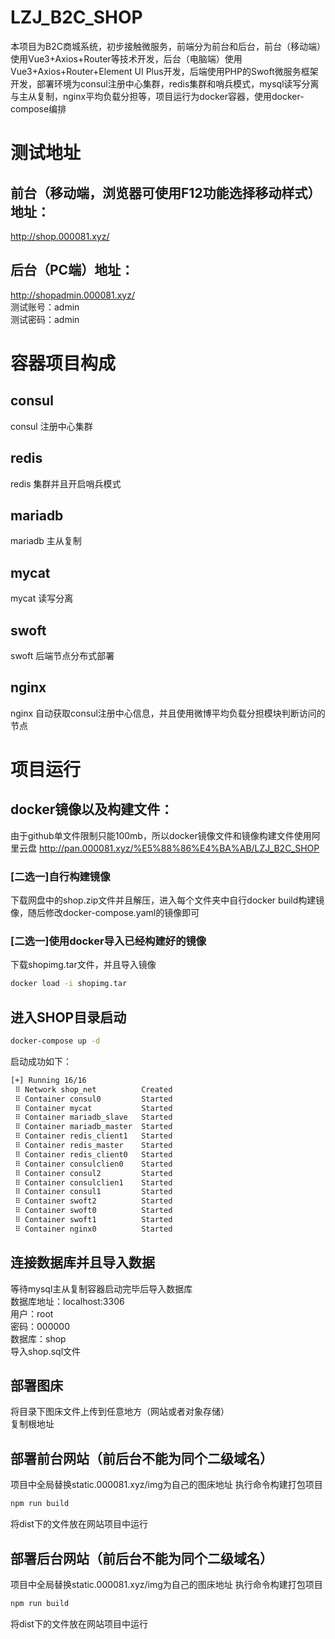 # LZJ_B2C_SHOP
本项目为B2C商城系统，初步接触微服务，前端分为前台和后台，前台（移动端）使用Vue3+Axios+Router等技术开发，后台（电脑端）使用Vue3+Axios+Router+Element UI Plus开发，后端使用PHP的Swoft微服务框架开发，部署环境为consul注册中心集群，redis集群和哨兵模式，mysql读写分离与主从复制，nginx平均负载分担等，项目运行为docker容器，使用docker-compose编排

# 测试地址
## 前台（移动端，浏览器可使用F12功能选择移动样式）地址：
http://shop.000081.xyz/

## 后台（PC端）地址：
http://shopadmin.000081.xyz/  
测试账号：admin  
测试密码：admin

# 容器项目构成
## consul
consul 注册中心集群

## redis
redis 集群并且开启哨兵模式

## mariadb
mariadb 主从复制

## mycat
mycat 读写分离

## swoft
swoft 后端节点分布式部署

## nginx
nginx 自动获取consul注册中心信息，并且使用微博平均负载分担模块判断访问的节点

# 项目运行
## docker镜像以及构建文件：
由于github单文件限制只能100mb，所以docker镜像文件和镜像构建文件使用阿里云盘
http://pan.000081.xyz/%E5%88%86%E4%BA%AB/LZJ_B2C_SHOP

### [二选一]自行构建镜像
下载网盘中的shop.zip文件并且解压，进入每个文件夹中自行docker build构建镜像，随后修改docker-compose.yaml的镜像即可

### [二选一]使用docker导入已经构建好的镜像
下载shopimg.tar文件，并且导入镜像
```bash
docker load -i shopimg.tar
```

## 进入SHOP目录启动
```bash
docker-compose up -d
```
启动成功如下：
```bash
[+] Running 16/16
 ⠿ Network shop_net          Created                                                                                                 0.1s
 ⠿ Container consul0         Started                                                                                                 1.8s
 ⠿ Container mycat           Started                                                                                                 1.9s
 ⠿ Container mariadb_slave   Started                                                                                                 2.3s
 ⠿ Container mariadb_master  Started                                                                                                 2.5s
 ⠿ Container redis_client1   Started                                                                                                 2.7s
 ⠿ Container redis_master    Started                                                                                                 3.3s
 ⠿ Container redis_client0   Started                                                                                                 2.8s
 ⠿ Container consulclien0    Started                                                                                                 4.2s
 ⠿ Container consul2         Started                                                                                                 4.3s
 ⠿ Container consulclien1    Started                                                                                                 4.2s
 ⠿ Container consul1         Started                                                                                                 3.7s
 ⠿ Container swoft2          Started                                                                                                 6.2s
 ⠿ Container swoft0          Started                                                                                                 7.1s
 ⠿ Container swoft1          Started                                                                                                 7.1s
 ⠿ Container nginx0          Started                                                                                                 8.1s
```

## 连接数据库并且导入数据
等待mysql主从复制容器启动完毕后导入数据库  
数据库地址：localhost:3306  
用户：root  
密码：000000  
数据库：shop  
导入shop.sql文件

## 部署图床
将目录下图床文件上传到任意地方（网站或者对象存储）  
复制根地址

## 部署前台网站（前后台不能为同个二级域名）
项目中全局替换static.000081.xyz/img为自己的图床地址
执行命令构建打包项目
```bash
npm run build
```
将dist下的文件放在网站项目中运行

## 部署后台网站（前后台不能为同个二级域名）
项目中全局替换static.000081.xyz/img为自己的图床地址
执行命令构建打包项目
```bash
npm run build
```
将dist下的文件放在网站项目中运行
